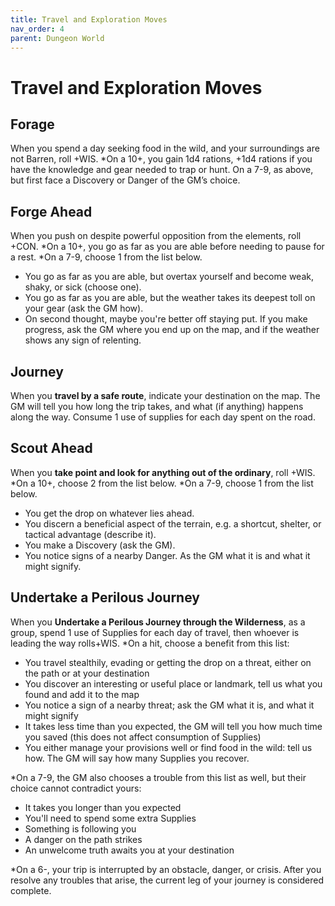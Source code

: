 ```yaml
---
title: Travel and Exploration Moves
nav_order: 4
parent: Dungeon World
---
```


# Travel and Exploration Moves

## Forage
When you spend a day seeking food in the wild, and your surroundings are not Barren, roll +WIS. *On a 10+, you gain 1d4 rations, +1d4 rations if you have the knowledge and gear needed to trap or hunt. On a 7-9, as above, but first face a Discovery or Danger of the GM’s choice.

## Forge Ahead
When you push on despite powerful opposition from the elements, roll +CON. *On a 10+, you go as far as you are able before needing to pause for a rest. *On a 7-9, choose 1 from the list below.
* You go as far as you are able, but overtax yourself and become weak, shaky, or sick (choose one).
* You go as far as you are able, but the weather takes its deepest toll on your gear (ask the GM how).
* On second thought, maybe you're better off staying put. If you make progress, ask the GM where you end up on the map, and if the weather shows any sign of relenting.

## Journey
When you **travel by a safe route**, indicate your destination on the map. The GM will tell you how long the trip takes, and what (if anything) happens along the way. Consume 1 use of supplies for each day spent on the road.

## Scout Ahead
When you **take point and look for anything out of the ordinary**, roll +WIS. *On a 10+, choose 2 from the list below. *On a 7-9, choose 1 from the list below.
* You get the drop on whatever lies ahead.
* You discern a beneficial aspect of the terrain, e.g. a shortcut, shelter, or tactical advantage (describe it).
* You make a Discovery (ask the GM).
* You notice signs of a nearby Danger. As the GM what it is and what it might signify.

## Undertake a Perilous Journey
When you **Undertake a Perilous Journey through the Wilderness**, as a group, spend 1 use of Supplies for each day of travel, then whoever is leading the way rolls+WIS. *On a hit, choose a benefit from this list:
* You travel stealthily, evading or getting the drop on a threat, either on the path or at your destination
* You discover an interesting or useful place or landmark, tell us what you found and add it to the map
* You notice a sign of a nearby threat; ask the GM what it is, and what it might signify
* It takes less time than you expected, the GM will tell you how much time you saved (this does not affect consumption of Supplies)
* You either manage your provisions well or find food in the wild: tell us how. The GM will say how many Supplies you recover.

*On a 7-9, the GM also chooses a trouble from this list as well, but their choice cannot contradict yours:
* It takes you longer than you expected
* You'll need to spend some extra Supplies
* Something is following you
* A danger on the path strikes
* An unwelcome truth awaits you at your destination

*On a 6-, your trip is interrupted by an obstacle, danger, or crisis. After you resolve any troubles that arise, the current leg of your journey is considered complete.
